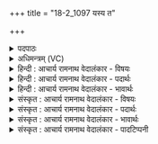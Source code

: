 +++
title = "18-2_1097 यस्य त"

+++
<details><summary>पदपाठः</summary>

य꣡स्य꣢꣯। ते꣣। इ꣡न्द्रः꣢꣯। पि꣡बा꣢꣯त्। य꣡स्य꣢꣯। म꣣रु꣡तः꣢। य꣡स्य꣢꣯। वा꣣। अर्यम꣡णा꣢। भ꣡गः꣢꣯। आ। ये꣡न꣢꣯। मि꣣त्रा꣢। मि꣣। त्रा꣢। व꣡रु꣢꣯णा। क꣡रा꣢꣯महे। आ। इ꣡न्द्र꣢꣯म्। अ꣡व꣢꣯से। म꣣हे꣢। १०९७।
</details>

<details><summary>अधिमन्त्रम् (VC)</summary>

- पवमानः सोमः
- शक्तिर्वासिष्ठः
- सतोबृहती
- पञ्चमः
</details>

<details><summary>हिन्दी : आचार्य रामनाथ वेदालंकार - विषयः</summary>

अगले मन्त्र में पुनः परमेश्वर की महिमा वर्णित है।
</details>

<details><summary>हिन्दी : आचार्य रामनाथ वेदालंकार - पदार्थः</summary>

पदार्थान्वय -  (यस्य ते) जिस जगत्स्रष्टा तुझ जगदीश्वर के उत्पन्न किये रस को (इन्द्रः) सूर्य (पिबात्) पीता है, (यस्य) जिस तेरे उत्पन्न किये रस को (मरुतः) पवन पीते हैं, (यस्य वा) और जिस तेरे उत्पन्न किये रस को (अर्यमणा) शत्रु का नियमन करनेवाले बुद्धितत्त्व के साथ (भगः) मन पीता है, (येन) जिस तुझ सर्वान्तर्यामी और सर्वप्रेरक परमेश्वर की सहायता से,हम (मित्रावरुणा) प्राण-अपान को (आ करामहे) अपने अनुकूल करते हैंऔर जिस तेरी सहायता से (महे अवसे) महान् रक्षा के लिए (इन्द्रम्) जीवात्मा को (आ करामहे) अनुकूल करते हैं। (सः) वह तू सोम परमेश्वर (सुनुषे) सब भौतिक रसों को वा दिव्य आनन्दरस को अभिषुत करता है।[यहाँ ‘स सुन्वे’ इसका परिवर्तित रूप ‘स सुनुषे’ पूर्वमन्त्र से लाया गया है।]॥२॥
</details>

<details><summary>हिन्दी : आचार्य रामनाथ वेदालंकार - भावार्थः</summary>

भावार्थ -  परमेश्वर के ही रस और शक्ति से सब शरीरस्थ मन,बुद्धि,प्राण आदि और बाह्य सूर्य,चाँद,तारे,बादल,पहाड़,समुद्र,धरती-आकाश आदि रसवान् और शक्तिमान् दिखायी देते हैं ॥२॥
</details>

<details><summary>संस्कृत : आचार्य रामनाथ वेदालंकार - विषयः</summary>

अथ पुनः परमेश्वरस्य महिमानमाह।
</details>

<details><summary>संस्कृत : आचार्य रामनाथ वेदालंकार - पदार्थः</summary>

पदार्थान्वय -  (यस्य ते) यस्य तव सोमस्य जगत्स्रष्टुर्जगदीश्वरस्य रसम् (इन्द्रः) सूर्यः (पिबात्) पिबति, (यस्य) यस्य तव रसम् (मरुतः) पवनाः पिबन्ति, (यस्य वा) यस्य च तव रसम् (अर्यमणा) अरि नियमनकर्त्रा बुद्धितत्त्वेन सह (भगः) मनः पिबति, (येन) त्वया सोमेन सर्वान्तर्यामिणा सर्वप्रेरकेण परमेश्वरेण,वयम् (मित्रावरुणा) मित्रावरुणौ प्राणापानौ (आ करामहे) अनुकूलं कुर्महे,येन च (महे अवसे) महते रक्षणाय (इन्द्रम्) जीवात्मानम् (आ करामहे) अनुकूलं कुर्मः, (सः) असौ त्वं सोमः परमेश्वरः (सुनुषे) सर्वं भौतिकं रसं दिव्यमानन्दरसं च अभिषुणोषि। अत्र ‘स सुन्वे’ इत्यस्य परिवर्तितं रूपं ‘स सुनुषे’ इति पूर्वमन्त्रादाकृष्यते ॥२॥
</details>

<details><summary>संस्कृत : आचार्य रामनाथ वेदालंकार - भावार्थः</summary>

भावार्थ -  परमेश्वरस्यैव रसेन शक्त्या च सर्वे दैहिका मनोबुद्धिप्राणादयो बाह्याः सूर्यचन्द्रनक्षत्रपर्जन्यपर्वतसमुद्रद्यावापृथिव्यादयश्च रसवन्तः शक्तिमन्तश्च दृश्यन्ते ॥२॥
</details>

<details><summary>संस्कृत : आचार्य रामनाथ वेदालंकार - पादटिप्पनी</summary>

टिप्पनी -   १. ऋ० ९।१०८।१४,‘त इन्द्रः’ इत्यत्र ‘न॒ इन्द्रः॒’।
</details>